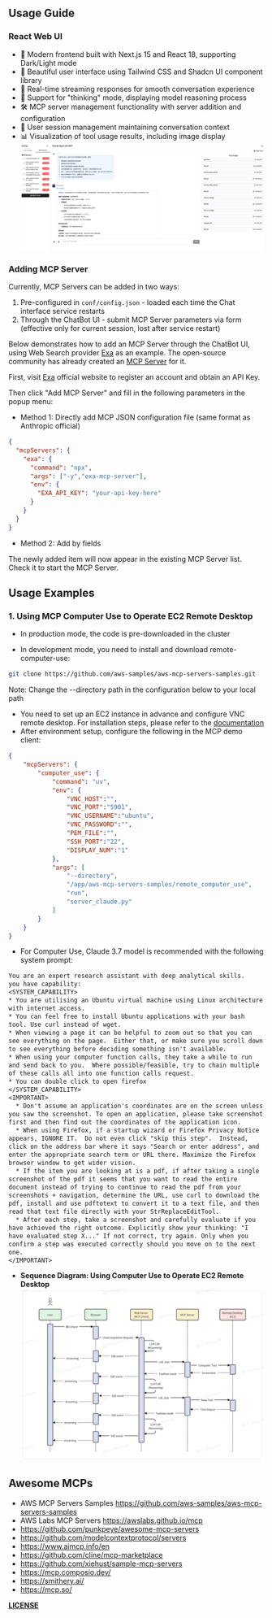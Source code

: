 ## Usage Guide

### React Web UI 
- 🚀 Modern frontend built with Next.js 15 and React 18, supporting Dark/Light mode
- 🎨 Beautiful user interface using Tailwind CSS and Shadcn UI component library
- 🔄 Real-time streaming responses for smooth conversation experience
- 🧠 Support for "thinking" mode, displaying model reasoning process
- 🛠️ MCP server management functionality with server addition and configuration
- 👤 User session management maintaining conversation context
- 📊 Visualization of tool usage results, including image display
![alt text](assets/react_ui.png)

### Adding MCP Server
Currently, MCP Servers can be added in two ways:
1. Pre-configured in `conf/config.json` - loaded each time the Chat interface service restarts
2. Through the ChatBot UI - submit MCP Server parameters via form (effective only for current session, lost after service restart)

Below demonstrates how to add an MCP Server through the ChatBot UI, using Web Search provider [Exa](https://exa.ai/) as an example. The open-source community has already created an [MCP Server](https://github.com/exa-labs/exa-mcp-server) for it.

First, visit [Exa](https://exa.ai/) official website to register an account and obtain an API Key.

Then click "Add MCP Server" and fill in the following parameters in the popup menu:

- Method 1: Directly add MCP JSON configuration file (same format as Anthropic official)
```json
{
  "mcpServers": {
    "exa": {
      "command": "npx",
      "args": ["-y","exa-mcp-server"],
      "env": {
        "EXA_API_KEY": "your-api-key-here"
      }
    }
  }
}
```
- Method 2: Add by fields

The newly added item will now appear in the existing MCP Server list. Check it to start the MCP Server.

## Usage Examples
### 1. Using MCP Computer Use to Operate EC2 Remote Desktop
- In production mode, the code is pre-downloaded in the cluster

- In development mode, you need to install and download remote-computer-use:
```bash
git clone https://github.com/aws-samples/aws-mcp-servers-samples.git
```
Note: Change the --directory path in the configuration below to your local path

- You need to set up an EC2 instance in advance and configure VNC remote desktop. For installation steps, please refer to the [documentation](https://github.com/aws-samples/aws-mcp-servers-samples/blob/main/remote_computer_use/README.md)
- After environment setup, configure the following in the MCP demo client:
```json
{
    "mcpServers": {
        "computer_use": {
            "command": "uv",
            "env": {
                "VNC_HOST":"",
                "VNC_PORT":"5901",
                "VNC_USERNAME":"ubuntu",
                "VNC_PASSWORD":"",
                "PEM_FILE":"",
                "SSH_PORT":"22",
                "DISPLAY_NUM":"1"
            },
            "args": [
                "--directory",
                "/app/aws-mcp-servers-samples/remote_computer_use",
                "run",
                "server_claude.py"
            ]
        }
    }
}
```
- For Computer Use, Claude 3.7 model is recommended with the following system prompt:

```plaintext
You are an expert research assistant with deep analytical skills.
you have capability:
<SYSTEM_CAPABILITY>
* You are utilising an Ubuntu virtual machine using Linux architecture with internet access.
* You can feel free to install Ubuntu applications with your bash tool. Use curl instead of wget.
* When viewing a page it can be helpful to zoom out so that you can see everything on the page.  Either that, or make sure you scroll down to see everything before deciding something isn't available.
* When using your computer function calls, they take a while to run and send back to you.  Where possible/feasible, try to chain multiple of these calls all into one function calls request.
* You can double click to open firefox
</SYSTEM_CAPABILITY>
<IMPORTANT>
  * Don't assume an application's coordinates are on the screen unless you saw the screenshot. To open an application, please take screenshot first and then find out the coordinates of the application icon. 
  * When using Firefox, if a startup wizard or Firefox Privacy Notice appears, IGNORE IT.  Do not even click "skip this step".  Instead, click on the address bar where it says "Search or enter address", and enter the appropriate search term or URL there. Maximize the Firefox browser window to get wider vision.
  * If the item you are looking at is a pdf, if after taking a single screenshot of the pdf it seems that you want to read the entire document instead of trying to continue to read the pdf from your screenshots + navigation, determine the URL, use curl to download the pdf, install and use pdftotext to convert it to a text file, and then read that text file directly with your StrReplaceEditTool.
  * After each step, take a screenshot and carefully evaluate if you have achieved the right outcome. Explicitly show your thinking: "I have evaluated step X..." If not correct, try again. Only when you confirm a step was executed correctly should you move on to the next one.
</IMPORTANT>
```

- **Sequence Diagram: Using Computer Use to Operate EC2 Remote Desktop**
![alt text](assets/image-seq3.png)

## Awesome MCPs
- AWS MCP Servers Samples https://github.com/aws-samples/aws-mcp-servers-samples
- AWS Labs MCP Servers https://awslabs.github.io/mcp
- https://github.com/punkpeye/awesome-mcp-servers
- https://github.com/modelcontextprotocol/servers
- https://www.aimcp.info/en
- https://github.com/cline/mcp-marketplace
- https://github.com/xiehust/sample-mcp-servers
- https://mcp.composio.dev/
- https://smithery.ai/
- https://mcp.so/

**[LICENSE](./LICENSE)**